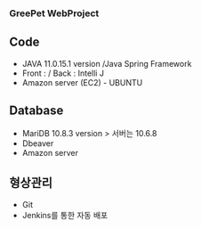 ### GreePet WebProject

## Code

- JAVA 11.0.15.1 version /Java Spring Framework
- Front : / Back : Intelli J
- Amazon server (EC2) - UBUNTU

## Database

- MariDB 10.8.3 version > 서버는 10.6.8
- Dbeaver
- Amazon server

## 형상관리

- Git
- Jenkins를 통한 자동 배포